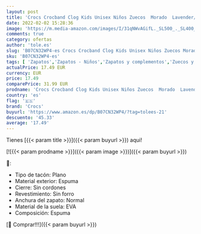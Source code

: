 ```yaml
---
layout: post
title: 'Crocs Crocband Clog Kids Unisex Niños Zuecos  Morado  Lavender/Neon Purple   32/33 EU'
date: 2022-02-02 15:28:36
image: 'https://m.media-amazon.com/images/I/31qNWvAGifL._SL500_._SL400_.jpg'
comments: true
category: ofertas
author: 'tole.es'
slug: 'B07CN32WP4-es Crocs Crocband Clog Kids Unisex Niños Zuecos Morado...'
sku: 'B07CN32WP4-es'
tags: [ 'Zapatos','Zapatos - Niños','Zapatos y complementos','Zuecos y mules para niño','crocs','zuecos', ]
actualPrice: 17.49 EUR
currency: EUR
price: 17.49
comparePrice: 31.99 EUR
prodname: 'Crocs Crocband Clog Kids Unisex Niños Zuecos  Morado  Lavender/Neon Purple   32/33 EU'
country: 'es'
flag: '🇪🇸'
brand: 'Crocs'
buyurl: 'https://www.amazon.es/dp/B07CN32WP4/?tag=tolees-21'
descuento: '45.33'
average: '17.49'
---
```


Tienes [{{< param title >}}]({{< param buyurl >}}) aqui!

[![{{< param prodname >}}]({{< param image >}})]({{< param buyurl >}})

🔎:

- Tipo de tacón: Plano
- Material exterior: Espuma
- Cierre: Sin cordones
- Revestimiento: Sin forro
- Anchura del zapato: Normal
- Material de la suela: EVA
- Composición: Espuma

[🛒 Comprar!!!]({{< param buyurl >}})
